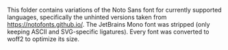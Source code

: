 This folder contains variations of the Noto Sans font for currently supported languages, specifically the unhinted versions taken from https://notofonts.github.io/. The JetBrains Mono font was stripped (only keeping ASCII and SVG-specific ligatures). Every font was converted to woff2 to optimize its size.
